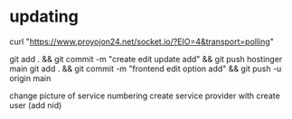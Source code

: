 # updating

curl "https://www.proyojon24.net/socket.io/?EIO=4&transport=polling"

git add . && git commit -m "create edit update add" && git push hostinger main
git add . && git commit -m "frontend edit option add" && git push -u origin main

change picture of 
service numbering
create service provider with create user (add nid)

